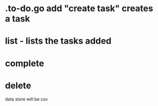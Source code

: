 # .to-do.go add "create task" creates a task
# list - lists the tasks added
# complete
# delete

data store will be csv